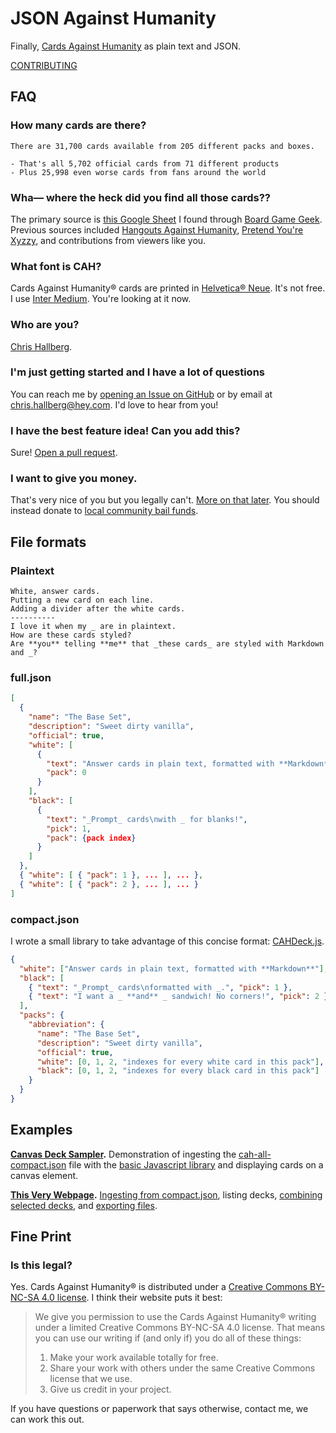 # JSON Against Humanity

Finally, [Cards Against Humanity](https://cardsagainsthumanity.com/) as plain text and JSON.

[CONTRIBUTING](./CONTRIBUTING.md)

## FAQ

### How many cards are there?

    There are 31,700 cards available from 205 different packs and boxes.

    - That's all 5,702 official cards from 71 different products
    - Plus 25,998 even worse cards from fans around the world

### Wha— where the heck did you find all those cards??

The primary source is [this Google Sheet](https://docs.google.com/spreadsheet/ccc?key=0Ajv9fdKngBJ_dHFvZjBzZDBjTE16T3JwNC0tRlp6Wnc&usp=sharing#gid=55) I found through [Board Game Geek](https://boardgamegeek.com/). Previous sources included [Hangouts Against Humanity](https://github.com/samurailink3/hangouts-against-humanity), [Pretend You're Xyzzy](http://pyx-3.pretendyoure.xyz/zy/viewcards.jsp), and contributions from viewers like you.

### What font is CAH?

Cards Against Humanity® cards are printed in [Helvetica® Neue](https://www.myfonts.com/fonts/linotype/neue-helvetica/). It's not free. I use [Inter Medium](https://rsms.me/inter/). You're looking at it now.

### Who are you?

[Chris Hallberg](https://crhallberg.com).

### I'm just getting started and I have a lot of questions

You can reach me by [opening an Issue on GitHub](https://github.com/crhallberg/json-against-humanity/issues) or by email at chris.hallberg@hey.com. I'd love to hear from you!

### I have the best feature idea! Can you add this?

Sure! [Open a pull request](https://github.com/crhallberg/json-against-humanity/blob/latest/CONTRIBUTING.md).

### I want to give you money.

That's very nice of you but you legally can't. [More on that later](#fine-print). You should instead donate to [local community bail funds](https://secure.actblue.com/donate/bail_funds_george_floyd).

## File formats

### Plaintext

```
White, answer cards.
Putting a new card on each line.
Adding a divider after the white cards.
----------
I love it when my _ are in plaintext.
How are these cards styled?
Are **you** telling **me** that _these cards_ are styled with Markdown and _?
```

### full.json

```json
[
  {
    "name": "The Base Set",
    "description": "Sweet dirty vanilla",
    "official": true,
    "white": [
      {
        "text": "Answer cards in plain text, formatted with **Markdown**",
        "pack": 0
      }
    ],
    "black": [
      {
        "text": "_Prompt_ cards\nwith _ for blanks!",
        "pick": 1,
        "pack": {pack index}
      }
    ]
  },
  { "white": [ { "pack": 1 }, ... ], ... },
  { "white": [ { "pack": 2 }, ... ], ... }
]
```

### compact.json

I wrote a small library to take advantage of this concise format: [CAHDeck.js](https://github.com/crhallberg/json-against-humanity/blob/latest/web/CAHDeck.js).

```json
{
  "white": ["Answer cards in plain text, formatted with **Markdown**"],
  "black": [
    { "text": "_Prompt_ cards\nformatted with _.", "pick": 1 },
    { "text": "I want a _ **and** _ sandwich! No corners!", "pick": 2 }
  ],
  "packs": {
    "abbreviation": {
      "name": "The Base Set",
      "description": "Sweet dirty vanilla",
      "official": true,
      "white": [0, 1, 2, "indexes for every white card in this pack"],
      "black": [0, 1, 2, "indexes for every black card in this pack"]
    }
  }
}
```

## Examples

**[Canvas Deck Sampler](./examples/canvas).** Demonstration of ingesting the [cah-all-compact.json](https://github.com/crhallberg/json-against-humanity/blob/latest/cah-all-compact.json) file with the [basic Javascript library](https://github.com/crhallberg/json-against-humanity/blob/latest/web/CAHDeck.js) and displaying cards on a canvas element.

**[This Very Webpage](https://github.com/crhallberg/json-against-humanity/tree/latest/web).** [Ingesting from compact.json](https://github.com/crhallberg/json-against-humanity/blob/latest/web/site.js#L249-L253), listing decks, [combining selected decks](https://github.com/crhallberg/json-against-humanity/blob/latest/web/site.js#L178-L182), and [exporting files](https://github.com/crhallberg/json-against-humanity/blob/latest/web/site.js#L163-L174).

## Fine Print

### Is this legal?

Yes. Cards Against Humanity® is distributed under a [Creative Commons BY-NC-SA 4.0 license](https://creativecommons.org/licenses/by-nc-sa/4.0/). I think their website puts it best:

> We give you permission to use the Cards Against Humanity® writing under a limited Creative Commons BY-NC-SA 4.0 license. That means you can use our writing if (and only if) you do all of these things:
>
> 1.  Make your work available totally for free.
> 2.  Share your work with others under the same Creative Commons license that we use.
> 3.  Give us credit in your project.

If you have questions or paperwork that says otherwise, contact me, we can work this out.
